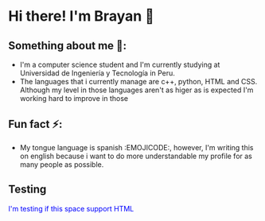 # Hi there! I'm Brayan 👋
## Something about me 👀:
- I'm a computer science student and I'm currently studying at Universidad de Ingeniería y Tecnología in Peru.
- The languages that i currently manage are c++, python, HTML and CSS. Although my level in those languages aren't as higer as is expected I'm working hard to improve in those
## Fun fact ⚡:
- My tongue language is spanish :EMOJICODE:, however, I'm writing this on english because i want to do more understandable my profile for as many people as possible.
## Testing
<style>
  p{
    color: blue;
  }
</style>
<p>I'm testing if this space support HTML</p>

<!--
**Br4yanGC/Br4yanGC** is a ✨ _special_ ✨ repository because its `README.md` (this file) appears on your GitHub profile.

Here are some ideas to get you started:

- 🔭 I’m currently working on ...
- 🌱 I’m currently learning ...
- 👯 I’m looking to collaborate on ...
- 🤔 I’m looking for help with ...
- 💬 Ask me about ...
- 📫 How to reach me: ...
- 😄 Pronouns: ...
- ⚡ Fun fact: ...
-->

